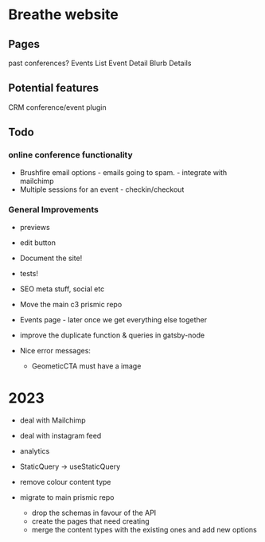 # Breathe website

## Pages

past conferences?
Events List
Event Detail
Blurb
Details

## Potential features

CRM
conference/event plugin

## Todo

### online conference functionality

- Brushfire email options - emails going to spam. - integrate with mailchimp
- Multiple sessions for an event - checkin/checkout

### General Improvements

- previews
- edit button
- Document the site!
- tests!

- SEO meta stuff, social etc
- Move the main c3 prismic repo

- Events page - later once we get everything else together
- improve the duplicate function & queries in gatsby-node
- Nice error messages:
  - GeometicCTA must have a image

# 2023

- deal with Mailchimp
- deal with instagram feed
- analytics

- StaticQuery -> useStaticQuery
- remove colour content type
- migrate to main prismic repo
  - drop the schemas in favour of the API
  - create the pages that need creating
  - merge the content types with the existing ones and add new options
